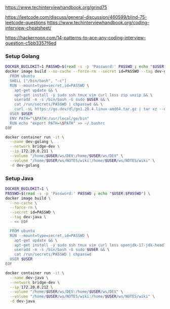 https://www.techinterviewhandbook.org/grind75

https://leetcode.com/discuss/general-discussion/460599/blind-75-leetcode-questions
https://www.techinterviewhandbook.org/coding-interview-cheatsheet/

https://hackernoon.com/14-patterns-to-ace-any-coding-interview-question-c5bb3357f6ed


### Setup Golang
```bash
DOCKER_BUILDKIT=1 PASSWD=$(read -s -p 'Password:' PASSWD ; echo "$USER:$PASSWD") \
docker image build --no-cache --force-rm --secret id=PASSWD --tag dev-golang - << EOF
  FROM ubuntu
  SHELL ["/bin/bash", "-c"]
  RUN --mount=type=secret,id=PASSWD \
    apt-get update && \
    apt-get install -y sudo ssh tmux vim curl less zip unzip && \
    useradd -m -s /bin/bash -G sudo $USER && \
    cat /run/secrets/PASSWD | chpasswd && \
    curl -sL https://go.dev/dl/go1.20.4.linux-amd64.tar.gz | tar xz --directory /usr/local
  USER $USER
  ENV PATH="\$PATH:/usr/local/go/bin"
  RUN echo "export PATH=\$PATH" >> ~/.bashrc
EOF

docker container run -it \
  --name dev-golang \
  --network bridge-dev \
  --ip 172.20.0.211 \
  --volume "/home/$USER/ws/DEV:/home/$USER/ws/DEV" \
  --volume "/home/$USER/ws/NOTES/wiki:/home/$USER/ws/NOTES/wiki" \
  -d dev-golang
```

### Setup Java
```bash
DOCKER_BUILDKIT=1 \
PASSWD=$(read -s -p 'Password:' PASSWD ; echo "$USER:$PASSWD") \
docker image build \
  --no-cache \
  --force-rm \
  --secret id=PASSWD \
  --tag dev-java \
  - << EOF

  FROM ubuntu
  RUN --mount=type=secret,id=PASSWD \
    apt-get update && \
    apt-get install -y sudo ssh tmux vim curl less openjdk-17-jdk-headless && \
    useradd -m -s /bin/bash -G sudo $USER && \
    cat /run/secrets/PASSWD | chpasswd
  USER $USER
EOF

docker container run -it \
  --name dev-java \
  --network bridge-dev \
  --ip 172.20.0.212 \
  --volume "/home/$USER/ws/DEV:/home/$USER/ws/DEV" \
  --volume "/home/$USER/ws/NOTES/wiki:/home/$USER/ws/NOTES/wiki" \
  -d dev-java
```